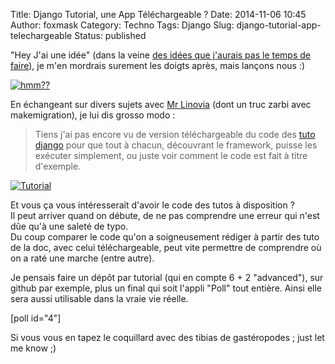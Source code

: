 Title: Django Tutorial, une App Téléchargeable ?
Date: 2014-11-06 10:45
Author: foxmask
Category: Techno
Tags: Django
Slug: django-tutorial-app-telechargeable
Status: published

"Hey J'ai une idée" (dans la veine [des idées que j'aurais pas le temps
de
faire](http://sametmax.com/des-idees-que-jaurais-jamais-le-temps-de-faire/)),
je m'en mordrais surement les doigts après, mais lançons nous :)

[![hmm??](/static/2013/04/1366248483_dialog-question.png)](/static/2013/04/1366248483_dialog-question.png)


En échangeant sur divers sujets avec [Mr
Linovia](https://twitter.com/linovia_net) (dont un truc zarbi avec
makemigration), je lui dis grosso modo :

> Tiens j'ai pas encore vu de version téléchargeable du code des [tuto
> django](https://docs.djangoproject.com/en/1.7/intro/tutorial01/ "Django Tuto part 1 to 7")
> pour que tout à chacun, découvrant le framework, puisse les exécuter
> simplement, ou juste voir comment le code est fait à titre d'exemple.

[![Tutorial](/static/2014/11/Sciences_humaines.png)](/static/2014/11/Sciences_humaines.png)


Et vous ça vous intéresserait d'avoir le code des tutos à disposition ?  
Il peut arriver quand on débute, de ne pas comprendre une erreur qui
n'est dûe qu'à une saleté de typo.  
Du coup comparer le code qu'on a soigneusement rédiger à partir des
tuto de la doc, avec celui téléchargeable, peut vite permettre de
comprendre où on a raté une marche (entre autre).

Je pensais faire un dépôt par tutorial (qui en compte 6 + 2 "advanced"),
sur github par exemple, plus un final qui soit l'appli "Poll" tout
entière. Ainsi elle sera aussi utilisable dans la vraie vie réelle.

[poll id="4"]

Si vous vous en tapez le coquillard avec des tibias de gastéropodes ;
just let me know ;)

